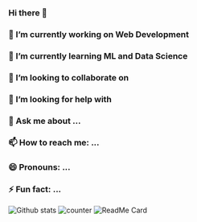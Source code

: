 ### Hi there 👋



 ### 🔭 I’m currently working on Web Development
 ### 🌱 I’m currently learning ML and Data Science 
### 👯 I’m looking to collaborate on 
### 🤔 I’m looking for help with 
### 💬 Ask me about ...
###  📫 How to reach me: ...
### 😄 Pronouns: ...
### ⚡ Fun fact: ...

![Github stats](https://github-readme-stats.vercel.app/api?username=prabalgupta12&count_private=true&show_icons=true&theme=tokyonight)
![counter](https://en7k4niarxtrtbv.m.pipedream.net)
![ReadMe Card](https://github-readme-stats.vercel.app/api/pin/?username=prabalgupta12&repo=prabalgupta12.github.io&theme=radical)
